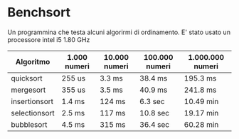 # Benchsort
Un programmina che testa alcuni algorirmi di ordinamento.
E' stato usato un processore intel i5 1.80 GHz

| Algoritmo | 1.000 numeri | 10.000 numeri | 100.000 numeri | 1.000.000 numeri |
|-----------|--------------|---------------|----------------|------------------|
| quicksort | 255 us | 3.3 ms | 38.4 ms | 195.3 ms |
| mergesort | 355 us | 3.5 ms | 40.9 ms | 241.8 ms |
| insertionsort | 1.4 ms | 124 ms | 6.3 sec | 10.49 min |
| selectionsort | 2.5 ms | 117 ms | 10.8 sec | 19.17 min |
| bubblesort | 4.5 ms | 315 ms | 36.4 sec | 60.28 min |
